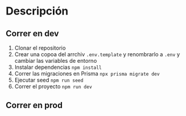 <!--
    1. Instalacion Prisma:  https://www.prisma.io/docs/getting-started/quickstart

       1.1 npm install prisma --save-dev
       1.2. npx prisma init --datasource-provider PostgreSQL

    2. Configuracion Base de datos:
       2.1 Crear archivo .env:
            //DB_USER = tesloshop
            //DB_NAME = postgres
            //DB_PASSWORD = postgres  

            DATABASE_URL="tesloshop://tesloshop:postgres@localhost:5432/postgres?schema=tesloshop"

       2.2. Crear la conexion en base de datos


    3. Crear las tablas en el archivo Schema.prisma y una vez creado, ejecutar:
           npx prisma migrate dev --name ProductCategory

   
             

-->


# Descripción

## Correr en dev

1. Clonar el repositorio
2. Crear una copoa del arrchiv ```.env.template``` y renombrarlo a ```.env``` y cambiar las variables de entorno
3. Instalar dependencias ```npm install```
4. Correr las migraciones en Prisma ```npx prisma migrate dev```   
5. Ejecutar seed ```npm run seed```
6. Correr el proyecto ```npm run dev```


## Correr en prod


